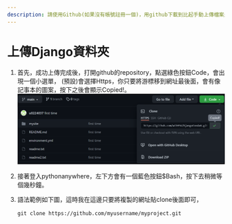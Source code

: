 ```yaml
---
description: 請使用Github(如果沒有帳號註冊一個)，用github下載到比起手動上傳檔案是最方便且最不容易有問題，由於github上傳方法很多，這邊不再多加贅述。
---
```


# 上傳Django資料夾

1. 首先，成功上傳完成後，打開github的repository，點選綠色按鈕Code，會出現一個小選單， \(預設\)會選擇Https，你只要將游標移到網址最後面，會有像記事本的圖案，按下之後會顯示Copied!。![](.gitbook/assets/githubrepo-wang-zhi-fu-zhi-.png) 
2. 接著登入pythonanywhere，左下方會有一個藍色按鈕$Bash，按下去稍微等個幾秒鐘。
3. 語法範例如下圖，這時我在這邊只要將複製的網址貼clone後面即可，

   ```text
   git clone https://github.com/myusername/myproject.git
   ```



